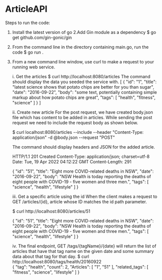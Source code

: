 # ArticleAPI


Steps to run the code:
1. Install the latest version of go
2.Add Gin module as a dependency 
  $ go get github.com/gin-gonic/gin 
3. From the command line in the directory containing main.go, run the code
$ go run .
4. From a new command line window, use curl to make a request to your running web service.

      i. Get the articles
      $ curl http://localhost:8080/articles
      The command should display the data you seeded the service with.
      [
          {
              "id": "1",
              "title": "latest science shows that potato chips are better for you than sugar",
              "date": "2016-09-22",
              "body": "some text, potentially containing simple markup about how potato chips are great",
              "tags": [
                  "health",
                  "fitness",
                  "science"
              ]
          }
      ]  

      ii. Create new article
      For the post request, we have created body.json file which has content to be added in articles. While sending the post request we need to include the request          body as shown below.

      $ curl localhost:8080/articles --include --header "Content-Type: application/json" -d @body.json --request "POST"

      The command should display headers and JSON for the added article.

      HTTP/1.1 201 Created
      Content-Type: application/json; charset=utf-8
      Date: Tue, 19 Apr 2022 04:12:22 GMT
      Content-Length: 291

      {
          "id": "51",
          "title": "Eight more COVID-related deaths in NSW",
          "date": "2016-09-22",
          "body": "NSW Health is today reporting the deaths of eight people with COVID-19 - five women and three men.",
          "tags": [
              "science",
              "health",
              "lifestyle"
          ]
      }



      iii. Get a specific article using the id
      When the client makes a request to GET /articles/{id}, article whose ID matches the id path parameter.
      
      $ curl http://localhost:8080/articles/51

      {
          "id": "51",
          "title": "Eight more COVID-related deaths in NSW",
          "date": "2016-09-22",
          "body": "NSW Health is today reporting the deaths of eight people with COVID-19 - five women and three men.",
          "tags": [
              "science",
              "health",
              "lifestyle"
          ]
      }

      iv. The final endpoint, GET /tags/{tagName}/{date} will return the list of articles that have that tag name on the given date and some summary data about that tag for that day.
      $ curl http://localhost:8080/tags/health/20160922         
      {
          "tag": "health",
          "count": 2,
          "Articles": [
              "1",
              "51"
          ],
          "related_tags": [
              "fitness",
              "science",
              "lifestyle"
          ]
      }
